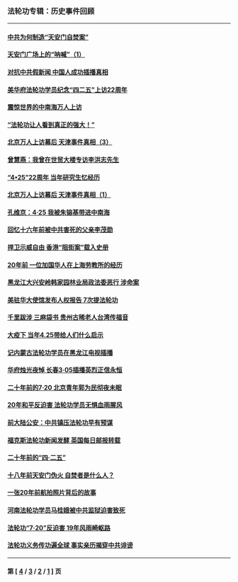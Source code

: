 ### 法轮功专辑：历史事件回顾
---
#### [中共为何制造“天安门自焚案”](../../pages/nf5793/n13183270.md?09280430) 
#### [天安门广场上的“呐喊”（1）](../../pages/nf5793/n13105277.md?09280430) 
#### [对抗中共假新闻 中国人成功插播真相](../../pages/nf5793/n12910618.md?09280430) 
#### [美华府法轮功学员纪念“四二五”上访22周年](../../pages/nf5793/n12904445.md?09280430) 
#### [震惊世界的中南海万人上访](../../pages/nf5793/n12903976.md?09280430) 
#### [“法轮功让人看到真正的强大！”](../../pages/nf5793/n12903195.md?09280430) 
#### [北京万人上访幕后 天津事件真相（3）](../../pages/nf5793/n12902807.md?09280430) 
#### [曾慧燕：我曾在世贸大楼专访李洪志先生](../../pages/nf5793/n12898729.md?09280430) 
#### [“4•25”22周年 当年研究生忆经历](../../pages/nf5793/n12894152.md?09280430) 
#### [北京万人上访幕后 天津事件真相（1）](../../pages/nf5793/n12885174.md?09280430) 
#### [孔维京：4·25 我被朱镕基带进中南海](../../pages/nf5793/n12864987.md?09280430) 
#### [回忆十六年前被中共害死的父亲李茂勋](../../pages/nf5793/n12880270.md?09280430) 
#### [捍卫示威自由 香港“阻街案”载入史册](../../pages/nf5793/n12811245.md?09280430) 
#### [20年前 一位加国华人在上海劳教所的经历](../../pages/nf5793/n12707932.md?09280430) 
#### [黑龙江大兴安岭韩家园林业局政法委恶行 涉命案](../../pages/nf5793/n12622815.md?09280430) 
#### [美驻华大使馆发布人权报告 7次提法轮功](../../pages/nf5793/n12520541.md?09280430) 
#### [千里跋涉 三麻袋书 贵州古稀老人台湾传福音](../../pages/nf5793/n12198750.md?09280430) 
#### [大疫下 当年4.25带给人们什么启示](../../pages/nf5793/n12058565.md?09280430) 
#### [记内蒙古法轮功学员在黑龙江电视插播](../../pages/nf5793/n11699194.md?09280430) 
#### [华府烛光夜悼 长春3·05插播英烈正信永恒](../../pages/nf5793/n11397432.md?09280430) 
#### [二十年前的7·20 北京青年郭为民彻夜未眠](../../pages/nf5793/n11354195.md?09280430) 
#### [20年和平反迫害 法轮功学员无惧血雨腥风](../../pages/nf5793/n11348279.md?09280430) 
#### [前大陆公安：中共镇压法轮功早有预谋](../../pages/nf5793/n11352168.md?09280430) 
#### [福克斯法轮功新闻发酵  英国每日邮报转载](../../pages/nf5793/n11285952.md?09280430) 
#### [二十年前的“四·二五”](../../pages/nf5793/n11207639.md?09280430) 
#### [十八年前天安门伪火 自焚者是什么人？](../../pages/nf5793/n10996556.md?09280430) 
#### [一张20年前航拍照片背后的故事](../../pages/nf5793/n10693797.md?09280430) 
#### [河南法轮功学员马桂娥被中共监狱迫害致死](../../pages/nf5793/n10684974.md?09280430) 
#### [法轮功“7‧20”反迫害 19年风雨崎岖路](../../pages/nf5793/n10570834.md?09280430) 
#### [法轮功义务传功遍全球 事实亲历揭穿中共诽谤](../../pages/nf5793/n10581061.md?09280430) 

---
#### 第 [ [4](./4.md?09280430) / [3](./3.md?09280430) / [2](./2.md?09280430) / [1](./1.md?09280430) ] 页
